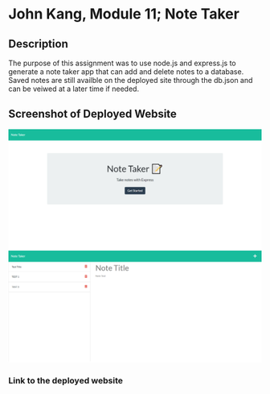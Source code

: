 # John Kang, Module 11; Note Taker 

## Description


The purpose of this assignment was to use node.js and express.js to generate a note taker app that can add and delete notes to a database. Saved notes are still availble on the deployed site through the db.json and can be veiwed at a later time if needed.



## Screenshot of Deployed Website
![Module-11 Screen Shot](./assets/img/Note-Taker.png)
![Module-11 Screen Shot2](./assets/img/note-taker2.png)



### Link to the deployed website
